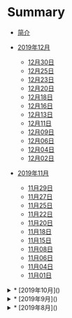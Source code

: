 # Summary

* [简介](README.md)

* [2019年12月]()
  * [12月30日](2019/12/30.md)
  * [12月25日](2019/12/25.md)
  * [12月23日](2019/12/23.md)
  * [12月20日](2019/12/20.md)
  * [12月18日](2019/12/18.md)
  * [12月16日](2019/12/16.md)
  * [12月13日](2019/12/13.md)
  * [12月11日](2019/12/11.md)
  * [12月09日](2019/12/09.md)
  * [12月06日](2019/12/06.md)
  * [12月04日](2019/12/04.md)
  * [12月02日](2019/12/02.md)
* [2019年11月]()
  * [11月29日](2019/11/29.md)
  * [11月27日](2019/11/27.md)
  * [11月25日](2019/11/25.md)
  * [11月22日](2019/11/22.md)
  * [11月20日](2019/11/20.md)
  * [11月18日](2019/11/18.md)
  * [11月15日](2019/11/15.md)
  * [11月08日](2019/11/08.md)
  * [11月06日](2019/11/06.md)
  * [11月04日](2019/11/04.md)
  * [11月01日](2019/11/01.md)
<details>
<summary>* [2019年10月]()</summary>

  * [10月30日](2019/10/30.md)
  * [10月28日](2019/10/28.md)
  * [10月25日](2019/10/25.md)
  * [10月23日](2019/10/23.md)
  * [10月21日](2019/10/21.md)
  * [10月18日](2019/10/18.md)
  * [10月16日](2019/10/16.md)
  * [10月14日](2019/10/14.md)
  * [10月11日](2019/10/11.md)
  * [10月09日](2019/10/09.md)
  * [10月08日](2019/10/08.md)
</details>

<details>
<summary>* [2019年9月]()</summary>

  * [9月30日](2019/09/30.md)
  * [9月27日](2019/09/27.md)
  * [9月25日](2019/09/25.md)
  * [9月23日](2019/09/23.md)
  * [9月20日](2019/09/20.md)
  * [9月18日](2019/09/18.md)
  * [9月16日](2019/09/16.md)
  * [9月13日](2019/09/13.md)
  * [9月11日](2019/09/11.md)
  * [9月09日](2019/09/09.md)
  * [9月06日](2019/09/06.md)
  * [9月04日](2019/09/04.md)
  * [9月02日](2019/09/02.md)
</details>

<details>
<summary>* [2019年8月]()</summary>

  * [8月30日](2019/08/30.md)
</details>